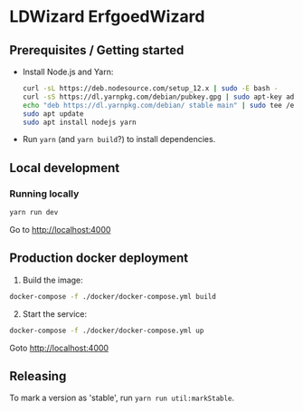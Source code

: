 # LDWizard ErfgoedWizard

## Prerequisites / Getting started

- Install Node.js and Yarn:

  ```sh
  curl -sL https://deb.nodesource.com/setup_12.x | sudo -E bash -
  curl -sS https://dl.yarnpkg.com/debian/pubkey.gpg | sudo apt-key add -
  echo "deb https://dl.yarnpkg.com/debian/ stable main" | sudo tee /etc/apt/sources.list.d/yarn.list
  sudo apt update
  sudo apt install nodejs yarn
  ```

- Run `yarn` (and `yarn build`?) to install dependencies.

## Local development

### Running locally

```sh
yarn run dev
```

Go to <http://localhost:4000>

## Production docker deployment

1. Build the image:

```bash
docker-compose -f ./docker/docker-compose.yml build
```

2. Start the service:

```bash
docker-compose -f ./docker/docker-compose.yml up
```

Goto <http://localhost:4000>

## Releasing

To mark a version as 'stable', run `yarn run util:markStable`.
